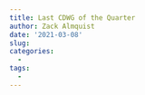 ```yaml
---
title: Last CDWG of the Quarter
author: Zack Almquist
date: '2021-03-08'
slug: 
categories:
  - 
tags:
  - 
---
```


